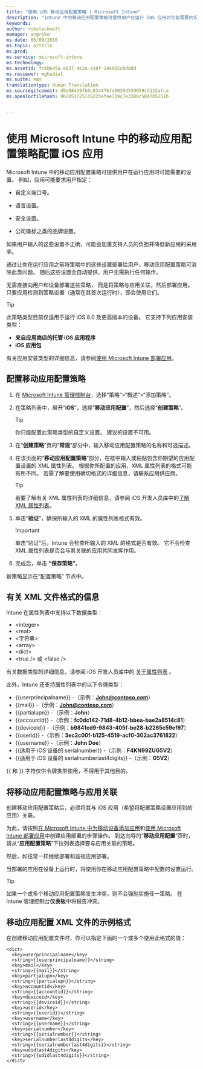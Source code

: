 ```yaml
---
title: "使用 iOS 移动应用配置策略 | Microsoft Intune"
description: "Intune 中的移动应用配置策略可提供用户在运行 iOS 应用时可能需要的设置。"
keywords: 
author: robstackmsft
manager: angrobe
ms.date: 06/09/2016
ms.topic: article
ms.prod: 
ms.service: microsoft-intune
ms.technology: 
ms.assetid: fc6b645a-e837-4b2a-a10f-144065cbd8dd
ms.reviewer: mghadial
ms.suite: ems
translationtype: Human Translation
ms.sourcegitcommit: d9e08429fb6c834476fd0029d559059c5132afca
ms.openlocfilehash: 9b70517251c6225afee719c7e3380c584785251b


---
```


# 使用 Microsoft Intune 中的移动应用配置策略配置 iOS 应用
Microsoft Intune 中的移动应用配置策略可提供用户在运行应用时可能需要的设置。 例如，应用可能要求用户指定：

-   自定义端口号。

-   语言设置。

-   安全设置。

-   公司徽标之类的品牌设置。

如果用户输入的这些设置不正确，可能会加重支持人员的负担并降低新应用的采用率。

通过让你在运行应用之前将策略中的这些设置部署给用户，移动应用配置策略可消除此类问题。 随后这些设置会自动提供，用户无需执行任何操作。

无需直接向用户和设备部署这些策略， 而是将策略与应用关联，然后部署应用。 只要应用检测到策略设置（通常在其首次运行时），即会使用它们。

> [!TIP]
> 此策略类型目前仅适用于运行 iOS 8.0 及更高版本的设备。 它支持下列应用安装类型：
>
> -   **来自应用商店的托管 iOS 应用程序**
> -   **iOS 应用包**
>
> 有关应用安装类型的详细信息，请参阅[使用 Microsoft Intune 部署应用](deploy-apps.md)。

## 配置移动应用配置策略

1.  在 [Microsoft Intune 管理控制台](https://manage.microsoft.com)，选择“策略”&gt;“概述”&gt;“添加策略”。

2.  在策略列表中，展开“**iOS**”，选择“**移动应用配置**”，然后选择“**创建策略**”。

    > [!TIP]
    > 你只能配置此策略类型的自定义设置。 建议的设置不可用。

3.  在“**创建策略**”页的“**常规**”部分中，输入移动应用配置策略的名称和可选描述。

4.  在该页面的“**移动应用配置策略**”部分，在框中输入或粘贴包含你期望的应用配置设置的 XML 属性列表。 根据你所配置的应用，XML 属性列表的格式可能有所不同。 若需了解要使用确切格式的详细信息，请联系应用供应商。

    > [!TIP]
    > 若要了解有关 XML 属性列表的详细信息，请参阅 iOS 开发人员库中的[了解 XML 属性列表](https://developer.apple.com/library/ios/documentation/Cocoa/Conceptual/PropertyLists/UnderstandXMLPlist/UnderstandXMLPlist.html)。

5.  单击“**验证**”，确保所输入的 XML 的属性列表格式有效。

    > [!IMPORTANT]
    > 单击“验证”后，Intune 会检查所输入的 XML 的格式是否有效。 它不会检查 XML 属性列表是否会与其关联的应用共同发挥作用。

6.  完成后，单击 **“保存策略”**。

新策略显示在“配置策略”  节点中。

## 有关 XML 文件格式的信息

Intune 在属性列表中支持以下数据类型：
    
- &lt;integer&gt;
- &lt;real&gt;
- &lt;字符串&gt;
- &lt;array&gt;
- &lt;dict&gt;
- &lt;true /&gt; 或 &lt;false /&gt;
     
有关数据类型的详细信息，请参阅 iOS 开发人员库中的 [关于属性列表](https://developer.apple.com/library/ios/documentation/Cocoa/Conceptual/PropertyLists/AboutPropertyLists/AboutPropertyLists.html) 。

此外，Intune 还支持属性列表中的以下令牌类型：
- \{\{userprincipalname\}\} -（示例：**John@contoso.com**）
- \{\{mail\}\} -（示例：**John@contoso.com**）
- \{\{partialupn\}\} -（示例：**John**）
- \{\{accountid\}\} -（示例：**fc0dc142-71d8-4b12-bbea-bae2a8514c81**）
- \{\{deviceid\}\} -（示例：**b9841cd9-9843-405f-be28-b2265c59ef97**）
- \{\{userid\}\} -（示例：**3ec2c00f-b125-4519-acf0-302ac3761822**）
- \{\{username\}\} -（示例：**John Doe**）
- \{\{适用于 iOS 设备的 serialnumber\}\} -（示例：**F4KN99ZUG5V2**）
- \{\{适用于 iOS 设备的 serialnumberlast4digits\}\} -（示例：**G5V2**）
    
\{\{ 和 \}\} 字符仅供令牌类型使用，不得用于其他目的。

## 将移动应用配置策略与应用关联
创建移动应用配置策略后，必须将其与 iOS 应用（希望将配置策略设置应用到的应用）关联。

为此，请按照[在 Microsoft Intune 中为移动设备添加应用](add-apps-for-mobile-devices-in-microsoft-intune.md)和[使用 Microsoft Intune 部署应用](deploy-apps-in-microsoft-intune.md)中创建应用部署的步骤操作。 到达向导的“**移动应用配置**”页时，请从“**应用配置策略**”下拉列表选择要与应用关联的策略。

然后，如往常一样继续部署和监视应用部署。

当部署的应用在设备上运行时，将使用你在移动应用配置策略中配置的设置运行。

> [!TIP]
> 如果一个或多个移动应用配置策略发生冲突，则不会强制实施任一策略。 在 Intune 管理控制台**仪表板**中将报告冲突。

## 移动应用配置 XML 文件的示例格式

在创建移动应用配置文件时，你可以指定下面的一个或多个使用此格式的值：

```
<dict>
  <key>userprincipalname</key>
  <string>{{userprincipalname}}</string>
  <key>mail</key>
  <string>{{mail}}</string>
  <key>partialupn</key>
  <string>{{partialupn}}</string>
  <key>accountid</key>
  <string>{{accountid}}</string>
  <key>deviceid</key>
  <string>{{deviceid}}</string>
  <key>userid</key>
  <string>{{userid}}</string>
  <key>username</key>
  <string>{{username}}</string>
  <key>serialnumber</key>
  <string>{{serialnumber}}</string>
  <key>serialnumberlast4digits</key>
  <string>{{serialnumberlast4digits}}</string>
  <key>udidlast4digits</key>
  <string>{{udidlast4digits}}</string>
</dict>

```



<!--HONumber=Sep16_HO2-->


